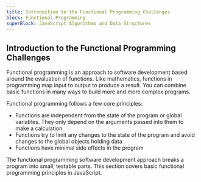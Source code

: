 ```yaml
---
title: Introduction to the Functional Programming Challenges
block: Functional Programming
superBlock: JavaScript Algorithms and Data Structures
---
```

## Introduction to the Functional Programming Challenges

Functional programming is an approach to software development based around the evaluation of functions. Like mathematics, functions in programming map input to output to produce a result. You can combine basic functions in many ways to build more and more complex programs.

Functional programming follows a few core principles:

- Functions are independent from the state of the program or global variables. They only depend on the arguments passed into them to make a calculation
- Functions try to limit any changes to the state of the program and avoid changes to the global objects holding data
- Functions have minimal side effects in the program

The functional programming software development approach breaks a program into small, testable parts. This section covers basic functional programming principles in JavaScript.
